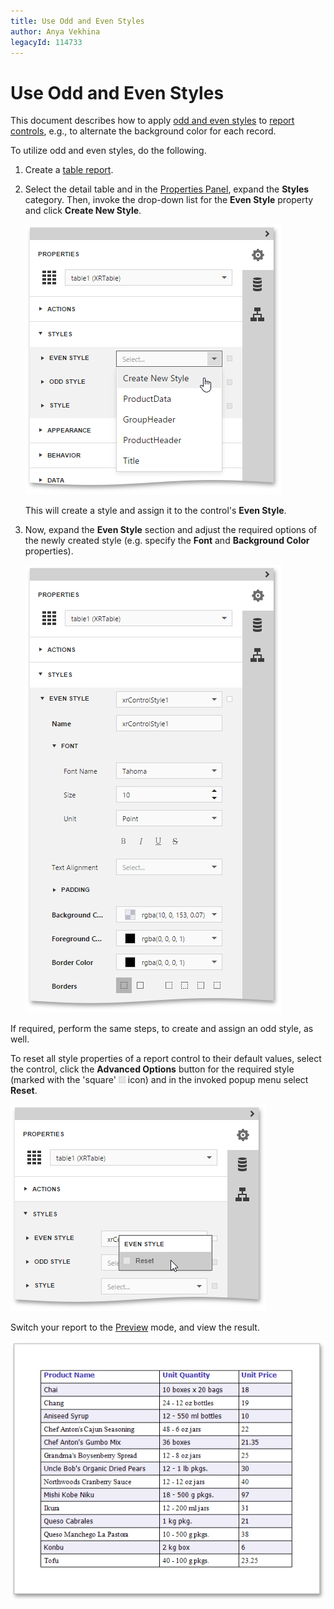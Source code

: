 ```yaml
---
title: Use Odd and Even Styles
author: Anya Vekhina
legacyId: 114733
---
```

# Use Odd and Even Styles
This document describes how to apply [odd and even styles](understanding-style-concepts.md) to [report controls](../../report-elements/report-controls.md), e.g., to alternate the background color for each record.

To utilize odd and even styles, do the following.
1. Create a [table report](../../report-types/table-report.md).
2. Select the detail table and in the [Properties Panel](../../interface-elements/properties-panel.md), expand the **Styles** category. Then, invoke the drop-down list for the **Even Style** property and click **Create New Style**.
	
	![eud-odd-even-styles-0](../../../../images/img119810.png)
	
	This will create a style and assign it to the control's **Even Style**.
3. Now, expand the **Even Style** section and adjust the required options of the newly created style (e.g. specify the **Font** and **Background Color** properties).
	
	![eud-odd-even-styles-1](../../../../images/img119811.png)

If required, perform the same steps, to create and assign an odd style, as well.

To reset all style properties of a report control to their default values, select the control, click the **Advanced Options** button for the required style (marked with the 'square' ![web-report-designer-advanced-options-button](../../../../images/img24731.png) icon) and in the invoked popup menu select **Reset**.

![eud-odd-even-styles-2](../../../../images/img119812.png)

Switch your report to the [Preview](../../document-preview.md) mode, and view the result.

![eud-odd-even-styles-3](../../../../images/img119813.png)